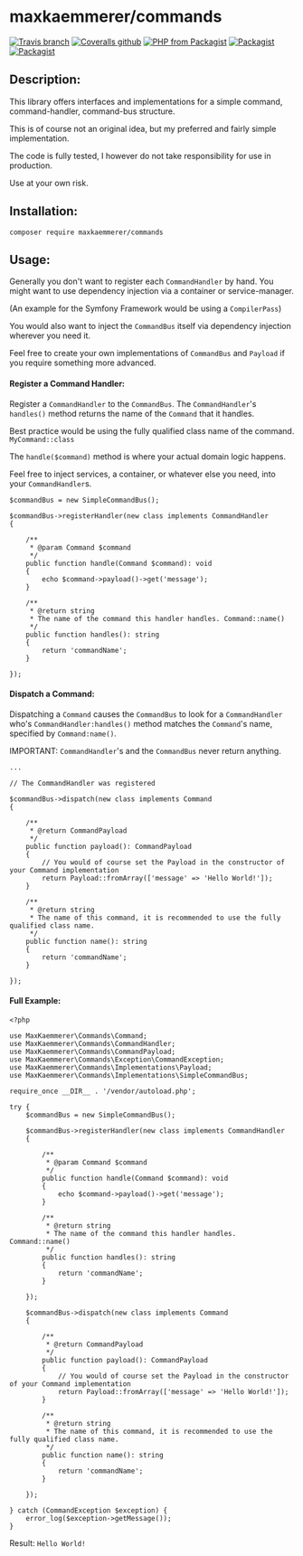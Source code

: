 # maxkaemmerer/commands
[![Travis branch](https://img.shields.io/travis/maxkaemmerer/commands/master.svg?style=flat-square)](https://travis-ci.org/maxkaemmerer/commands)
[![Coveralls github](https://img.shields.io/coveralls/maxkaemmerer/commands/master.svg?style=flat-square&branch=master)](https://coveralls.io/github/maxkaemmerer/commands?branch=master)
[![PHP from Packagist](https://img.shields.io/packagist/php-v/maxkaemmerer/commands.svg?style=flat-square)](https://packagist.org/packages/maxkaemmerer/commands)
[![Packagist](https://img.shields.io/packagist/v/maxkaemmerer/commands.svg?style=flat-square)](https://packagist.org/packages/maxkaemmerer/commands)
[![Packagist](https://img.shields.io/packagist/l/maxkaemmerer/commands.svg?style=flat-square)](https://packagist.org/packages/maxkaemmerer/commands)

## Description:

This library offers interfaces and implementations for a simple command, command-handler, command-bus structure.

This is of course not an original idea, but my preferred and fairly simple implementation.

The code is fully tested, I however do not take responsibility for use in production. 

Use at your own risk.

## Installation:

``composer require maxkaemmerer/commands``

## Usage:
Generally you don't want to register each ``CommandHandler`` by hand. You might want to use dependency injection via a container or service-manager.

(An example for the Symfony Framework would be using a ``CompilerPass``)

You would also want to inject the ``CommandBus`` itself via dependency injection wherever you need it.

Feel free to create your own implementations of ``CommandBus`` and ``Payload`` if you require something more advanced.


#### Register a Command Handler:
Register a ``CommandHandler`` to the ``CommandBus``. The ``CommandHandler``'s ``handles()`` method returns the name of the ``Command`` that it handles.

Best practice would be using the fully qualified class name of the command. ``MyCommand::class``

The ``handle($command)`` method is where your actual domain logic happens.

Feel free to inject services, a container, or whatever else you need, into your ``CommandHandler``s.


    $commandBus = new SimpleCommandBus();
   
    $commandBus->registerHandler(new class implements CommandHandler
    {
   
        /**
         * @param Command $command
         */
        public function handle(Command $command): void
        {
            echo $command->payload()->get('message');
        }
   
        /**
         * @return string
         * The name of the command this handler handles. Command::name()
         */
        public function handles(): string
        {
            return 'commandName';
        }
   
    });

#### Dispatch a Command:
Dispatching a ``Command`` causes the ``CommandBus`` to look for a ``CommandHandler`` who's ``CommandHandler:handles()`` method matches the ``Command``'s name, specified by ``Command:name()``.

IMPORTANT: ``CommandHandler``'s and the ``CommandBus`` never return anything.

    ...
    
    // The CommandHandler was registered
    
    $commandBus->dispatch(new class implements Command
    {

        /**
         * @return CommandPayload
         */
        public function payload(): CommandPayload
        {
            // You would of course set the Payload in the constructor of your Command implementation
            return Payload::fromArray(['message' => 'Hello World!']);
        }

        /**
         * @return string
         * The name of this command, it is recommended to use the fully qualified class name.
         */
        public function name(): string
        {
            return 'commandName';
        }

    });

#### Full Example:


    <?php
    
    use MaxKaemmerer\Commands\Command;
    use MaxKaemmerer\Commands\CommandHandler;
    use MaxKaemmerer\Commands\CommandPayload;
    use MaxKaemmerer\Commands\Exception\CommandException;
    use MaxKaemmerer\Commands\Implementations\Payload;
    use MaxKaemmerer\Commands\Implementations\SimpleCommandBus;
    
    require_once __DIR__ . '/vendor/autoload.php';
    
    try {
        $commandBus = new SimpleCommandBus();
    
        $commandBus->registerHandler(new class implements CommandHandler
        {
    
            /**
             * @param Command $command
             */
            public function handle(Command $command): void
            {
                echo $command->payload()->get('message');
            }
    
            /**
             * @return string
             * The name of the command this handler handles. Command::name()
             */
            public function handles(): string
            {
                return 'commandName';
            }
    
        });
    
        $commandBus->dispatch(new class implements Command
        {
    
            /**
             * @return CommandPayload
             */
            public function payload(): CommandPayload
            {
                // You would of course set the Payload in the constructor of your Command implementation
                return Payload::fromArray(['message' => 'Hello World!']);
            }
    
            /**
             * @return string
             * The name of this command, it is recommended to use the fully qualified class name.
             */
            public function name(): string
            {
                return 'commandName';
            }
    
        });
    
    } catch (CommandException $exception) {
        error_log($exception->getMessage());
    }
    
Result:
``Hello World!``
